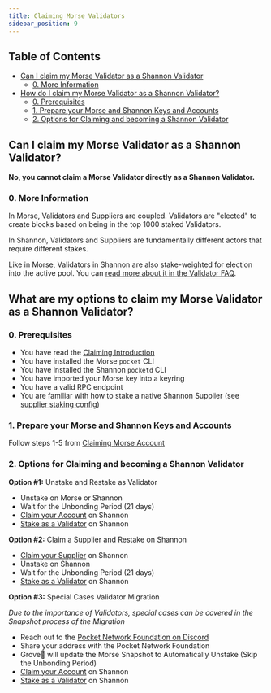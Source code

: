 ```yaml
---
title: Claiming Morse Validators
sidebar_position: 9
---
```


## Table of Contents <!-- omit in toc -->

- [Can I claim my Morse Validator as a Shannon Validator](#can-i-claim-my-morse-validator-as-a-shannon-validator)
  - [0. More Information](#0-more-information)
- [How do I claim my Morse Validator as a Shannon Validator?](#how-do-i-claim-my-morse-validator-as-a-shannon-validator)
  - [0. Prerequisites](#0-prerequisites)
  - [1. Prepare your Morse and Shannon Keys and Accounts](#1-prepare-your-morse-and-shannon-keys-and-accounts)
  - [2. Options for Claiming and becoming a Shannon Validator](#2-options-for-claiming-and-becoming-a-shannon-validator)

## Can I claim my Morse Validator as a Shannon Validator?

**No, you cannot claim a Morse Validator directly as a Shannon Validator.**

### 0. More Information

In Morse, Validators and Suppliers are coupled. Validators are "elected" to create blocks based on being in the top 1000 staked Validators. 

In Shannon, Validators and Suppliers are fundamentally different actors that require different stakes. 

Like in Morse, Validators in Shannon are also stake-weighted for election into the active pool. You can [read more about it in the Validator FAQ](../../1_operate/4_faq/3_validator_faq.md).

## What are my options to claim my Morse Validator as a Shannon Validator?

### 0. Prerequisites

- You have read the [Claiming Introduction](./5_claiming_introduction.md)
- You have installed the Morse `pocket` CLI
- You have installed the Shannon `pocketd` CLI
- You have imported your Morse key into a keyring
- You have a valid RPC endpoint
- You are familiar with how to stake a native Shannon Supplier (see [supplier staking config](../../1_operate/3_configs/3_supplier_staking_config.md))

### 1. Prepare your Morse and Shannon Keys and Accounts

Follow steps 1-5 from [Claiming Morse Account](./6_claiming_account.md)

### 2. Options for Claiming and becoming a Shannon Validator

**Option #1:** Unstake and Restake as Validator
- Unstake on Morse or Shannon 
- Wait for the Unbonding Period (21 days) 
- [Claim your Account](./6_claiming_account.md) on Shannon 
- [Stake as a Validator](../../1_operate/2_walkthroughs/3_validator_walkthrough.md) on Shannon

**Option #2:** Claim a Supplier and Restake on Shannon 
- [Claim your Supplier](./7_claiming_supplier.md) on Shannon 
- Unstake on Shannon
- Wait for the Unbonding Period (21 days)
- [Stake as a Validator](../../1_operate/2_walkthroughs/3_validator_walkthrough.md) on Shannon

**Option #3:** Special Cases Validator Migration 

_Due to the importance of Validators, special cases can be covered in the Snapshot process of the Migration_
- Reach out to the [Pocket Network Foundation on Discord](https://discord.com/invite/pocket-network)
- Share your address with the Pocket Network Foundation
- Grove🌿 will update the Morse Snapshot to Automatically Unstake (Skip the Unbonding Period) 
- [Claim your Account](./6_claiming_account.md) on Shannon 
- [Stake as a Validator](../../1_operate/2_walkthroughs/3_validator_walkthrough.md) on Shannon
